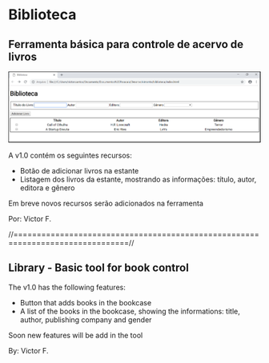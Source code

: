 # Biblioteca 
## Ferramenta básica para controle de acervo de livros


![index](img/index_v1.0.png)


A v1.0 contém os seguintes recursos:
- Botão de adicionar livros na estante
- Listagem dos livros da estante, mostrando as informações: título, autor, editora e gênero

Em breve novos recursos serão adicionados na ferramenta

Por: Victor F.

//===============================================================================//

## Library - Basic tool for book control

The v1.0 has the following features:
- Button that adds books in the bookcase
- A list of the books in the bookcase, showing the informations: title, author, publishing company and gender

Soon new features will be add in the tool

By: Victor F.